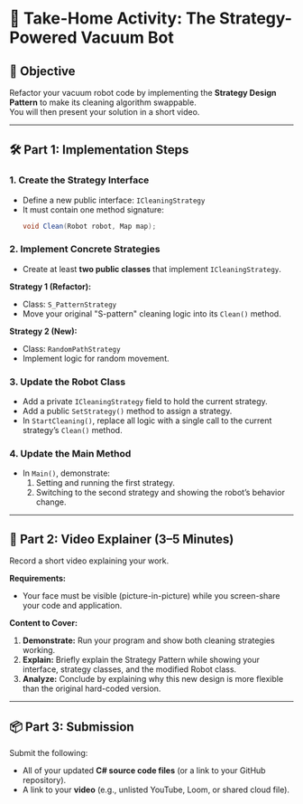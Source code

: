 # 🧹 Take-Home Activity: The Strategy-Powered Vacuum Bot

## 🎯 Objective
Refactor your vacuum robot code by implementing the **Strategy Design Pattern** to make its cleaning algorithm swappable.  
You will then present your solution in a short video.

---

## 🛠️ Part 1: Implementation Steps

### 1. Create the Strategy Interface
- Define a new public interface: `ICleaningStrategy`
- It must contain one method signature:
  ```csharp
  void Clean(Robot robot, Map map);
### 2. Implement Concrete Strategies
- Create at least **two public classes** that implement `ICleaningStrategy`.

**Strategy 1 (Refactor):**  
- Class: `S_PatternStrategy`  
- Move your original "S-pattern" cleaning logic into its `Clean()` method.  

**Strategy 2 (New):**  
- Class: `RandomPathStrategy`  
- Implement logic for random movement.  

### 3. Update the Robot Class
- Add a private `ICleaningStrategy` field to hold the current strategy.  
- Add a public `SetStrategy()` method to assign a strategy.  
- In `StartCleaning()`, replace all logic with a single call to the current strategy’s `Clean()` method.  

### 4. Update the Main Method
- In `Main()`, demonstrate:
  1. Setting and running the first strategy.  
  2. Switching to the second strategy and showing the robot’s behavior change.  

---

## 🎥 Part 2: Video Explainer (3–5 Minutes)

Record a short video explaining your work.  

**Requirements:**  
- Your face must be visible (picture-in-picture) while you screen-share your code and application.  

**Content to Cover:**  
1. **Demonstrate:** Run your program and show both cleaning strategies working.  
2. **Explain:** Briefly explain the Strategy Pattern while showing your interface, strategy classes, and the modified Robot class.  
3. **Analyze:** Conclude by explaining why this new design is more flexible than the original hard-coded version.  

---

## 📦 Part 3: Submission

Submit the following:  
- All of your updated **C# source code files** (or a link to your GitHub repository).  
- A link to your **video** (e.g., unlisted YouTube, Loom, or shared cloud file).  
